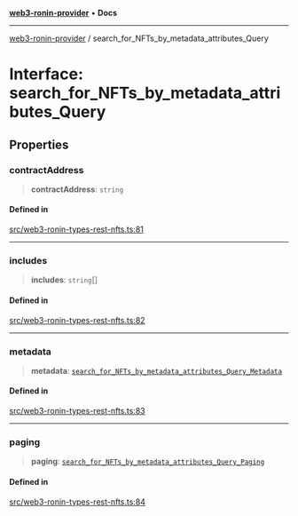 [**web3-ronin-provider**](../README.md) • **Docs**

***

[web3-ronin-provider](../globals.md) / search\_for\_NFTs\_by\_metadata\_attributes\_Query

# Interface: search\_for\_NFTs\_by\_metadata\_attributes\_Query

## Properties

### contractAddress

> **contractAddress**: `string`

#### Defined in

[src/web3-ronin-types-rest-nfts.ts:81](https://github.com/chuacw/web3-ronin-provider/blob/7646ce38176c1dab59363eef0869f2efa34d498b/src/web3-ronin-types-rest-nfts.ts#L81)

***

### includes

> **includes**: `string`[]

#### Defined in

[src/web3-ronin-types-rest-nfts.ts:82](https://github.com/chuacw/web3-ronin-provider/blob/7646ce38176c1dab59363eef0869f2efa34d498b/src/web3-ronin-types-rest-nfts.ts#L82)

***

### metadata

> **metadata**: [`search_for_NFTs_by_metadata_attributes_Query_Metadata`](search_for_NFTs_by_metadata_attributes_Query_Metadata.md)

#### Defined in

[src/web3-ronin-types-rest-nfts.ts:83](https://github.com/chuacw/web3-ronin-provider/blob/7646ce38176c1dab59363eef0869f2efa34d498b/src/web3-ronin-types-rest-nfts.ts#L83)

***

### paging

> **paging**: [`search_for_NFTs_by_metadata_attributes_Query_Paging`](search_for_NFTs_by_metadata_attributes_Query_Paging.md)

#### Defined in

[src/web3-ronin-types-rest-nfts.ts:84](https://github.com/chuacw/web3-ronin-provider/blob/7646ce38176c1dab59363eef0869f2efa34d498b/src/web3-ronin-types-rest-nfts.ts#L84)
